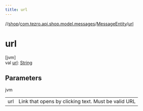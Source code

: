 ```yaml
---
title: url
---
```

//[shop](../../../index.html)/[com.tezro.api.shop.model.messages](../index.html)/[MessageEntity](index.html)/[url](url.html)



# url



[jvm]\
val [url](url.html): [String](https://kotlinlang.org/api/latest/jvm/stdlib/kotlin/-string/index.html)



## Parameters


jvm

| | |
|---|---|
| url | Link that opens by clicking text. Must be valid URL |




